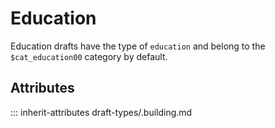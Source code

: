 # Education

Education drafts have the type of `education` and
belong to the `$cat_education00` category by default.

## Attributes
::: inherit-attributes draft-types/.building.md
